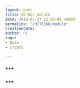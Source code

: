 ```yaml
---
layout: post
title: Số học module
date: 2019-05-27 12:00:00 +0000
permalink: "/MIT6858/module"
creationdate:
author: Pi
tags:
- Note
- Crypto

---
```

### ***

### ***




